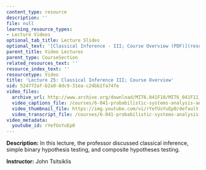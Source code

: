 ```yaml
---
content_type: resource
description: ''
file: null
learning_resource_types:
- Lecture Videos
optional_tab_title: Lecture Slides
optional_text: '[Classical Inference - III; Course Overview (PDF)](resources/mit6_041f10_l25)'
parent_title: Video Lectures
parent_type: CourseSection
related_resources_text: ''
resource_index_text: ''
resourcetype: Video
title: 'Lecture 25: Classical Inference III; Course Overview'
uid: 524772af-b2a0-8dc9-31ea-c24bb1fa74fe
video_files:
  archive_url: http://www.archive.org/download/MIT6.041F10/MIT6_041F11_lec25_300k.mp4
  video_captions_file: /courses/6-041-probabilistic-systems-analysis-and-applied-probability-fall-2010/0ca36e15947f5e6b9ff7fe16a07c6c98_rYefUsYuEp0.vtt
  video_thumbnail_file: https://img.youtube.com/vi/rYefUsYuEp0/default.jpg
  video_transcript_file: /courses/6-041-probabilistic-systems-analysis-and-applied-probability-fall-2010/67d7cbf0f04183893a67158e3bcf52b0_rYefUsYuEp0.pdf
video_metadata:
  youtube_id: rYefUsYuEp0
---
```


**Description:** In this lecture, the professor discussed classical inference, simple binary hypothesis testing, and composite hypotheses testing.

**Instructor:** John Tsitsiklis